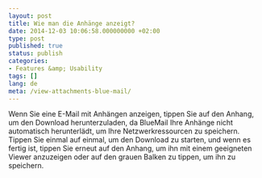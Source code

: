 ```yaml
---
layout: post
title: Wie man die Anhänge anzeigt?
date: 2014-12-03 10:06:58.000000000 +02:00
type: post
published: true
status: publish
categories:
- Features &amp; Usability
tags: []
lang: de
meta: /view-attachments-blue-mail/
---
```


Wenn Sie eine E-Mail mit Anhängen anzeigen, tippen Sie auf den Anhang, um den Download herunterzuladen, da BlueMail Ihre Anhänge nicht automatisch herunterlädt, um Ihre Netzwerkressourcen zu speichern. Tippen Sie einmal auf einmal, um den Download zu starten, und wenn es fertig ist, tippen Sie erneut auf den Anhang, um ihn mit einem geeigneten Viewer anzuzeigen oder auf den grauen Balken zu tippen, um ihn zu speichern.
